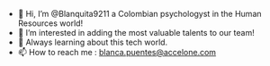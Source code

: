 - 👋 Hi, I’m @Blanquita9211 a Colombian psychologyst in the Human Resources world!
- 👀 I’m interested in adding the most valuable talents to our team!
- 🌱 Always learning about this tech world.
- 📫 How to reach me : blanca.puentes@accelone.com
